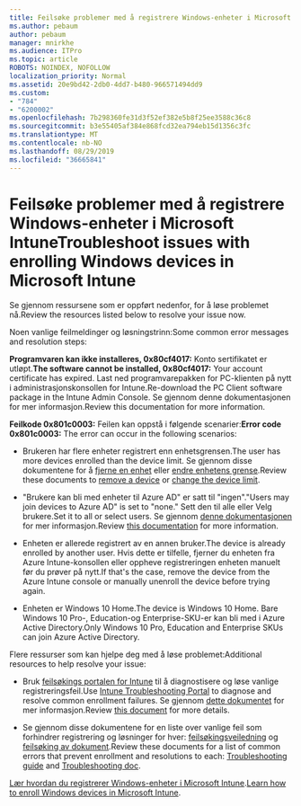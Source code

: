 ```yaml
---
title: Feilsøke problemer med å registrere Windows-enheter i Microsoft Intune
ms.author: pebaum
author: pebaum
manager: mnirkhe
ms.audience: ITPro
ms.topic: article
ROBOTS: NOINDEX, NOFOLLOW
localization_priority: Normal
ms.assetid: 20e9bd42-2db0-4dd7-b480-966571494dd9
ms.custom:
- "784"
- "6200002"
ms.openlocfilehash: 7b298360fe31d3f52ef382e5b8f25ee3588c36c8
ms.sourcegitcommit: b3e55405af384e868fcd32ea794eb15d1356c3fc
ms.translationtype: MT
ms.contentlocale: nb-NO
ms.lasthandoff: 08/29/2019
ms.locfileid: "36665841"
---
```

# <a name="troubleshoot-issues-with-enrolling-windows-devices-in-microsoft-intune"></a><span data-ttu-id="9c92f-102">Feilsøke problemer med å registrere Windows-enheter i Microsoft Intune</span><span class="sxs-lookup"><span data-stu-id="9c92f-102">Troubleshoot issues with enrolling Windows devices in Microsoft Intune</span></span>

<span data-ttu-id="9c92f-103">Se gjennom ressursene som er oppført nedenfor, for å løse problemet nå.</span><span class="sxs-lookup"><span data-stu-id="9c92f-103">Review the resources listed below to resolve your issue now.</span></span>
  
<span data-ttu-id="9c92f-104">Noen vanlige feilmeldinger og løsningstrinn:</span><span class="sxs-lookup"><span data-stu-id="9c92f-104">Some common error messages and resolution steps:</span></span>
  
 <span data-ttu-id="9c92f-105">**Programvaren kan ikke installeres, 0x80cf4017:** Konto sertifikatet er utløpt.</span><span class="sxs-lookup"><span data-stu-id="9c92f-105">**The software cannot be installed, 0x80cf4017:** Your account certificate has expired.</span></span> <span data-ttu-id="9c92f-106">Last ned programvarepakken for PC-klienten på nytt i administrasjonskonsollen for Intune.</span><span class="sxs-lookup"><span data-stu-id="9c92f-106">Re-download the PC Client software package in the Intune Admin Console.</span></span> <span data-ttu-id="9c92f-107">Se gjennom denne dokumentasjonen for mer informasjon.</span><span class="sxs-lookup"><span data-stu-id="9c92f-107">Review this documentation for more information.</span></span>
  
 <span data-ttu-id="9c92f-108">**Feilkode 0x801c0003:** Feilen kan oppstå i følgende scenarier:</span><span class="sxs-lookup"><span data-stu-id="9c92f-108">**Error code 0x801c0003:** The error can occur in the following scenarios:</span></span>
  
-  <span data-ttu-id="9c92f-109">Brukeren har flere enheter registrert enn enhetsgrensen.</span><span class="sxs-lookup"><span data-stu-id="9c92f-109">The user has more devices enrolled than the device limit.</span></span> <span data-ttu-id="9c92f-110">Se gjennom disse dokumentene for å [fjerne en enhet](https://docs.microsoft.com/intune/devices-wipe) eller [endre enhetens grense](https://docs.microsoft.com/intune/enrollment-restrictions-set#set-device-limit-restrictions).</span><span class="sxs-lookup"><span data-stu-id="9c92f-110">Review these documents to [remove a device](https://docs.microsoft.com/intune/devices-wipe) or [change the device limit](https://docs.microsoft.com/intune/enrollment-restrictions-set#set-device-limit-restrictions).</span></span>

-  <span data-ttu-id="9c92f-111">"Brukere kan bli med enheter til Azure AD" er satt til "ingen".</span><span class="sxs-lookup"><span data-stu-id="9c92f-111">"Users may join devices to Azure AD" is set to "none."</span></span> <span data-ttu-id="9c92f-112">Sett den til alle eller Velg brukere.</span><span class="sxs-lookup"><span data-stu-id="9c92f-112">Set it to all or select users.</span></span> <span data-ttu-id="9c92f-113">Se gjennom [denne dokumentasjonen](https://docs.microsoft.com/azure/active-directory/device-management-azure-portal#configure-device-settings) for mer informasjon.</span><span class="sxs-lookup"><span data-stu-id="9c92f-113">Review [this documentation](https://docs.microsoft.com/azure/active-directory/device-management-azure-portal#configure-device-settings) for more information.</span></span>

-  <span data-ttu-id="9c92f-114">Enheten er allerede registrert av en annen bruker.</span><span class="sxs-lookup"><span data-stu-id="9c92f-114">The device is already enrolled by another user.</span></span> <span data-ttu-id="9c92f-115">Hvis dette er tilfelle, fjerner du enheten fra Azure Intune-konsollen eller oppheve registreringen enheten manuelt før du prøver på nytt.</span><span class="sxs-lookup"><span data-stu-id="9c92f-115">If that's the case, remove the device from the Azure Intune console or manually unenroll the device before trying again.</span></span>

-  <span data-ttu-id="9c92f-116">Enheten er Windows 10 Home.</span><span class="sxs-lookup"><span data-stu-id="9c92f-116">The device is Windows 10 Home.</span></span> <span data-ttu-id="9c92f-117">Bare Windows 10 Pro-, Education-og Enterprise-SKU-er kan bli med i Azure Active Directory.</span><span class="sxs-lookup"><span data-stu-id="9c92f-117">Only Windows 10 Pro, Education and Enterprise SKUs can join Azure Active Directory.</span></span>

<span data-ttu-id="9c92f-118">Flere ressurser som kan hjelpe deg med å løse problemet:</span><span class="sxs-lookup"><span data-stu-id="9c92f-118">Additional resources to help resolve your issue:</span></span>
  
-  <span data-ttu-id="9c92f-119">Bruk [feilsøkings portalen for Intune](https://devicemanagement.microsoft.com/#blade/Microsoft_Intune_DeviceSettings/TroubleshootBlade) til å diagnostisere og løse vanlige registreringsfeil.</span><span class="sxs-lookup"><span data-stu-id="9c92f-119">Use [Intune Troubleshooting Portal](https://devicemanagement.microsoft.com/#blade/Microsoft_Intune_DeviceSettings/TroubleshootBlade) to diagnose and resolve common enrollment failures.</span></span> <span data-ttu-id="9c92f-120">Se gjennom [dette dokumentet](https://docs.microsoft.com/intune/help-desk-operators) for mer informasjon.</span><span class="sxs-lookup"><span data-stu-id="9c92f-120">Review [this document](https://docs.microsoft.com/intune/help-desk-operators) for more details.</span></span>

-  <span data-ttu-id="9c92f-121">Se gjennom disse dokumentene for en liste over vanlige feil som forhindrer registrering og løsninger for hver: [feilsøkingsveiledning](https://support.microsoft.com/help/4089533/troubleshooting-windows-device-enrollment-problems-in-microsoft-intune) og [feilsøking av dokument](https://docs.microsoft.com/intune-classic/troubleshoot/troubleshoot-device-enrollment-in-intune).</span><span class="sxs-lookup"><span data-stu-id="9c92f-121">Review these documents for a list of common errors that prevent enrollment and resolutions to each: [Troubleshooting guide](https://support.microsoft.com/help/4089533/troubleshooting-windows-device-enrollment-problems-in-microsoft-intune) and [Troubleshooting doc](https://docs.microsoft.com/intune-classic/troubleshoot/troubleshoot-device-enrollment-in-intune).</span></span>

<span data-ttu-id="9c92f-122">[Lær hvordan du registrerer Windows-enheter i Microsoft Intune](https://docs.microsoft.com/intune/windows-enroll).</span><span class="sxs-lookup"><span data-stu-id="9c92f-122">[Learn how to enroll Windows devices in Microsoft Intune](https://docs.microsoft.com/intune/windows-enroll).</span></span>
